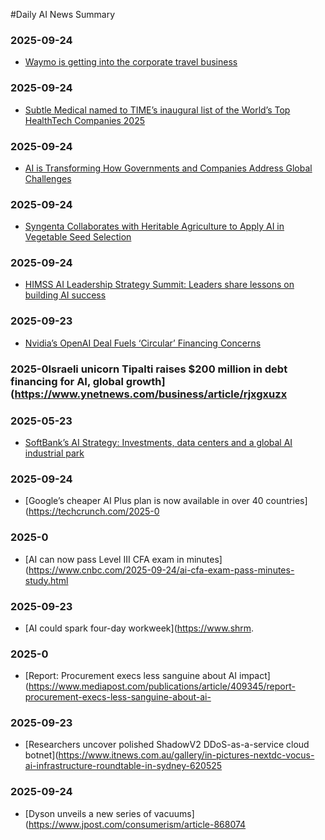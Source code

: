 #Daily AI News Summary

### 2025-09-24
- [Waymo is getting into the corporate travel business](https://techcrunch.com/2025-09-24/waymo-is-getting-into-the-corporate-travel-business/)
### 2025-09-24
- [Subtle Medical named to TIME’s inaugural list of the World’s Top HealthTech Companies 2025](https://www.prnewswire.com/news-releases/subtle-medical-named-to-times-inaugural-list-of-the-worlds-top-healthtech-companies-2025-302565282.html)
### 2025-09-24
- [AI is Transforming How Governments and Companies Address Global Challenges](https://time.com/7316523/ai-transforming-how-governments-companies-address-global-challenges/)
### 2025-09-24
- [Syngenta Collaborates with Heritable Agriculture to Apply AI in Vegetable Seed Selection](https://igrownews.com/syngenta-latest-news/)
### 2025-09-24
- [HIMSS AI Leadership Strategy Summit: Leaders share lessons on building AI success](https://www.mobihealthnews.com/video/leaders-share-lessons-building-ai-success)
### 2025-09-23
- [Nvidia’s OpenAI Deal Fuels ‘Circular’ Financing Concerns](https://www.bloomberg.com/news/articles/2025-09-23/nvidia-s-massive-openai-deal-fuels-circular-financing-concerns)
### 2025-0Israeli unicorn Tipalti raises $200 million in debt financing for AI, global growth](https://www.ynetnews.com/business/article/rjxgxuzx
### 2025-05-23
- [SoftBank’s AI Strategy: Investments, data centers and a global AI industrial park](https://www.rcrwireless.com/20250923/softbank-ai-2)
### 2025-09-24
- [Google’s cheaper AI Plus plan is now available in over 40 countries](https://techcrunch.com/2025-0
### 2025-0
- [AI can now pass Level III CFA exam in minutes](https://www.cnbc.com/2025-09-24/ai-cfa-exam-pass-minutes-study.html
### 2025-09-23
- [AI could spark four-day workweek](https://www.shrm.
### 2025-0
- [Report: Procurement execs less sanguine about AI impact](https://www.mediapost.com/publications/article/409345/report-procurement-execs-less-sanguine-about-ai-
### 2025-09-23
- [Researchers uncover polished ShadowV2 DDoS-as-a-service cloud botnet](https://www.itnews.com.au/gallery/in-pictures-nextdc-vocus-ai-infrastructure-roundtable-in-sydney-620525
### 2025-09-24
- [Dyson unveils a new series of vacuums](https://www.jpost.com/consumerism/article-868074








